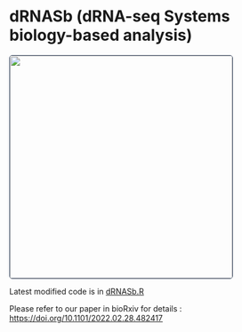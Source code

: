 # dRNASb (dRNA-seq Systems biology-based analysis)

<img style='display: table; border-radius: 5px; border: 1px solid #293954; '
              src="mann/Figure 1.png" width="400">
              
Latest modified code is in [dRNASb.R](R/dRNASb.R)


Please refer to our paper in bioRxiv for details : https://doi.org/10.1101/2022.02.28.482417
